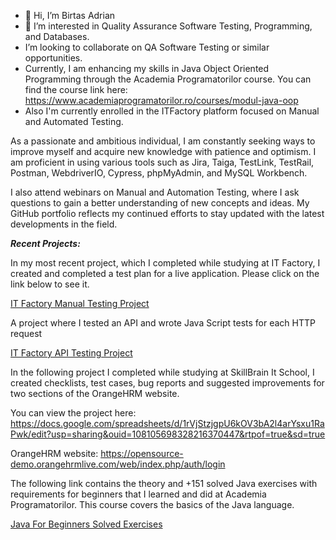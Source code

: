 - 👋 Hi, I’m Birtas Adrian
- 👀 I’m interested in Quality Assurance Software Testing, Programming, and Databases. 
- I’m looking to collaborate on QA Software Testing or similar opportunities.
- Currently, I am enhancing my skills in Java Object Oriented Programming through the Academia Programatorilor course. You can find the course link here: https://www.academiaprogramatorilor.ro/courses/modul-java-oop
- Also I'm currently enrolled in the ITFactory platform focused on Manual and Automated Testing.


As a passionate and ambitious individual, I am constantly seeking ways to improve myself and acquire new knowledge with patience and optimism. I am proficient in using various tools such as Jira, Taiga, TestLink, TestRail, Postman, WebdriverIO, Cypress, phpMyAdmin, and MySQL Workbench.

I also attend webinars on Manual and Automation Testing, where I ask questions to gain a better understanding of new concepts and ideas. My GitHub portfolio reflects my continued efforts to stay updated with the latest developments in the field.

***Recent Projects:***

In my most recent project, which I completed while studying at IT Factory, I created and completed a test plan for a live application. Please click on the link below to see it.

[IT Factory Manual Testing Project](https://github.com/BirtasAdrian/Manual-Testing-Project-IT-Factory)

A project where I tested an API and wrote Java Script tests for each HTTP request 

[IT Factory API Testing Project](https://github.com/BirtasAdrian/Testare-Manuala-Proiect-Final-Acreditare)

In the following project I completed while studying at SkillBrain It School, I created checklists, test cases, bug reports and suggested improvements for two sections of the OrangeHRM website. 

You can view the project here: https://docs.google.com/spreadsheets/d/1rVjStzjgpU6kOV3bA2l4arYsxu1RaPwk/edit?usp=sharing&ouid=108105698328216370447&rtpof=true&sd=true

OrangeHRM website:
https://opensource-demo.orangehrmlive.com/web/index.php/auth/login

The following link contains the theory and +151 solved Java exercises with requirements for beginners that I learned and did at Academia Programatorilor. This course covers the basics of the Java language.

[Java For Beginners Solved Exercises ](https://github.com/BirtasAdrian/Java-For-Beginners-Solved-Exercises)


<!---
BirtasAdrian/BirtasAdrian is a ✨ special ✨ repository because its `README.md` (this file) appears on your GitHub profile.
You can click the Preview link to take a look at your changes.
--->
